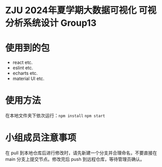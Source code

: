 # ZJU 2024年夏学期大数据可视化 可视分析系统设计 Group13
# 使用到的包
- react etc.
- eslint etc.
- echarts etc.
- material UI etc.
# 使用方法
在本地文件夹下依次运行：`npm install`  `npm start`
# 小组成员注意事项
在 pull 到本地仓库后进行修改时，请先新建一个分支并合理命名，不要直接在 main 分支上提交节点。修改完后 push 到远程仓库，等待管理员确认。